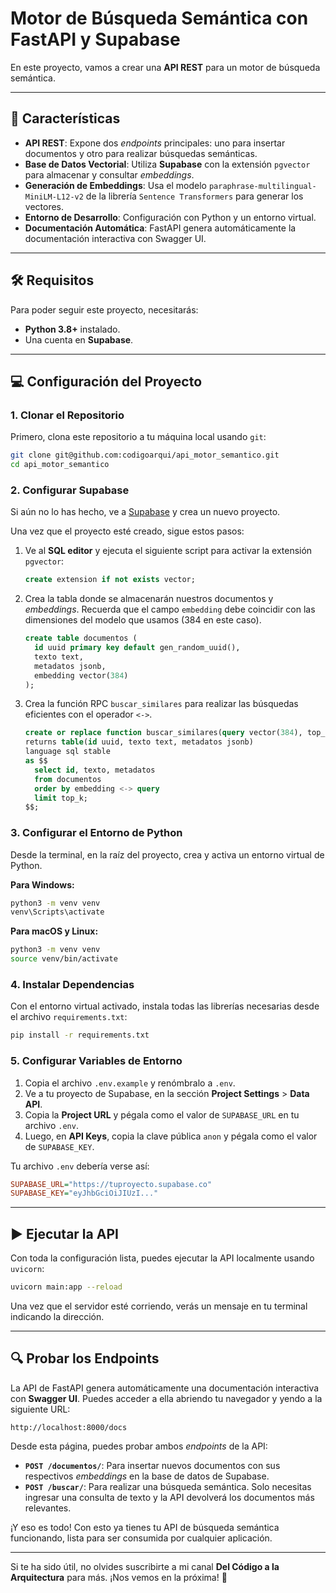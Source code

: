 # Motor de Búsqueda Semántica con FastAPI y Supabase

En este proyecto, vamos a crear una **API REST** para un motor de búsqueda semántica.

---

## 🚀 Características

- **API REST**: Expone dos _endpoints_ principales: uno para insertar documentos y otro para realizar búsquedas semánticas.
- **Base de Datos Vectorial**: Utiliza **Supabase** con la extensión `pgvector` para almacenar y consultar _embeddings_.
- **Generación de Embeddings**: Usa el modelo `paraphrase-multilingual-MiniLM-L12-v2` de la librería `Sentence Transformers` para generar los vectores.
- **Entorno de Desarrollo**: Configuración con Python y un entorno virtual.
- **Documentación Automática**: FastAPI genera automáticamente la documentación interactiva con Swagger UI.

---

## 🛠️ Requisitos

Para poder seguir este proyecto, necesitarás:

- **Python 3.8+** instalado.
- Una cuenta en **Supabase**.

---

## 💻 Configuración del Proyecto

### 1. Clonar el Repositorio

Primero, clona este repositorio a tu máquina local usando `git`:

```bash
git clone git@github.com:codigoarqui/api_motor_semantico.git
cd api_motor_semantico
```

### 2. Configurar Supabase

Si aún no lo has hecho, ve a [Supabase](https://supabase.com) y crea un nuevo proyecto.

Una vez que el proyecto esté creado, sigue estos pasos:

1.  Ve al **SQL editor** y ejecuta el siguiente script para activar la extensión `pgvector`:
    ```sql
    create extension if not exists vector;
    ```
2.  Crea la tabla donde se almacenarán nuestros documentos y _embeddings_. Recuerda que el campo `embedding` debe coincidir con las dimensiones del modelo que usamos (384 en este caso).

    ```sql
    create table documentos (
      id uuid primary key default gen_random_uuid(),
      texto text,
      metadatos jsonb,
      embedding vector(384)
    );
    ```

3.  Crea la función RPC `buscar_similares` para realizar las búsquedas eficientes con el operador `<->`.
    ```sql
    create or replace function buscar_similares(query vector(384), top_k int)
    returns table(id uuid, texto text, metadatos jsonb)
    language sql stable
    as $$
      select id, texto, metadatos
      from documentos
      order by embedding <-> query
      limit top_k;
    $$;
    ```

### 3. Configurar el Entorno de Python

Desde la terminal, en la raíz del proyecto, crea y activa un entorno virtual de Python.

**Para Windows:**

```bash
python3 -m venv venv
venv\Scripts\activate
```

**Para macOS y Linux:**

```bash
python3 -m venv venv
source venv/bin/activate
```

### 4. Instalar Dependencias

Con el entorno virtual activado, instala todas las librerías necesarias desde el archivo `requirements.txt`:

```bash
pip install -r requirements.txt
```

### 5. Configurar Variables de Entorno

1.  Copia el archivo `.env.example` y renómbralo a `.env`.
2.  Ve a tu proyecto de Supabase, en la sección **Project Settings** > **Data API**.
3.  Copia la **Project URL** y pégala como el valor de `SUPABASE_URL` en tu archivo `.env`.
4.  Luego, en **API Keys**, copia la clave pública `anon` y pégala como el valor de `SUPABASE_KEY`.

Tu archivo `.env` debería verse así:

```ini
SUPABASE_URL="https://tuproyecto.supabase.co"
SUPABASE_KEY="eyJhbGciOiJIUzI..."
```

---

## ▶️ Ejecutar la API

Con toda la configuración lista, puedes ejecutar la API localmente usando `uvicorn`:

```bash
uvicorn main:app --reload
```

Una vez que el servidor esté corriendo, verás un mensaje en tu terminal indicando la dirección.

---

## 🔍 Probar los Endpoints

La API de FastAPI genera automáticamente una documentación interactiva con **Swagger UI**. Puedes acceder a ella abriendo tu navegador y yendo a la siguiente URL:

```
http://localhost:8000/docs
```

Desde esta página, puedes probar ambos _endpoints_ de la API:

- **`POST /documentos/`**: Para insertar nuevos documentos con sus respectivos _embeddings_ en la base de datos de Supabase.
- **`POST /buscar/`**: Para realizar una búsqueda semántica. Solo necesitas ingresar una consulta de texto y la API devolverá los documentos más relevantes.

¡Y eso es todo! Con esto ya tienes tu API de búsqueda semántica funcionando, lista para ser consumida por cualquier aplicación.

---

Si te ha sido útil, no olvides suscribirte a mi canal **Del Código a la Arquitectura** para más. ¡Nos vemos en la próxima! 🚀
